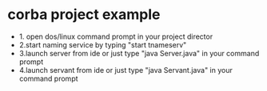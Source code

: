 # corba project example
<ul>
  <li>1. open dos/linux command prompt in your project director</li>
  <li>2.start naming service by typing "start tnameserv"</li>
  <li>3.launch server from ide or just type "java Server.java" in your command prompt</li>
  <li>4.launch servant from ide or just type "java Servant.java" in your command prompt</li>
  </ul>

